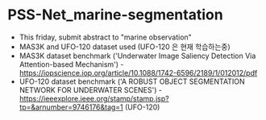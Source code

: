 # PSS-Net_marine-segmentation
* This friday, submit abstract to "marine observation"
* MAS3K and UFO-120 dataset used (UFO-120 은 현재 학습하는중)
* MAS3K dataset benchmark ('Underwater Image Saliency Detection Via Attention-based Mechanism') - https://iopscience.iop.org/article/10.1088/1742-6596/2189/1/012012/pdf
* UFO-120 dataset benchmark ('A ROBUST OBJECT SEGMENTATION NETWORK FOR UNDERWATER SCENES') - https://ieeexplore.ieee.org/stamp/stamp.jsp?tp=&arnumber=9746176&tag=1
(UFO-120)
